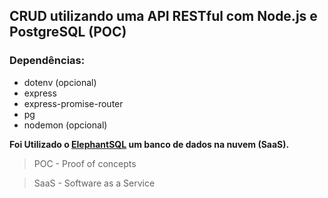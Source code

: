 ## CRUD utilizando uma API RESTful com Node.js e PostgreSQL (POC)

### Dependências:

- dotenv (opcional)
- express
- express-promise-router
- pg
- nodemon (opcional)

**Foi Utilizado o [ElephantSQL](https://www.elephantsql.com/) um banco de dados na nuvem (SaaS).**

> POC - Proof of concepts

> SaaS - Software as a Service

